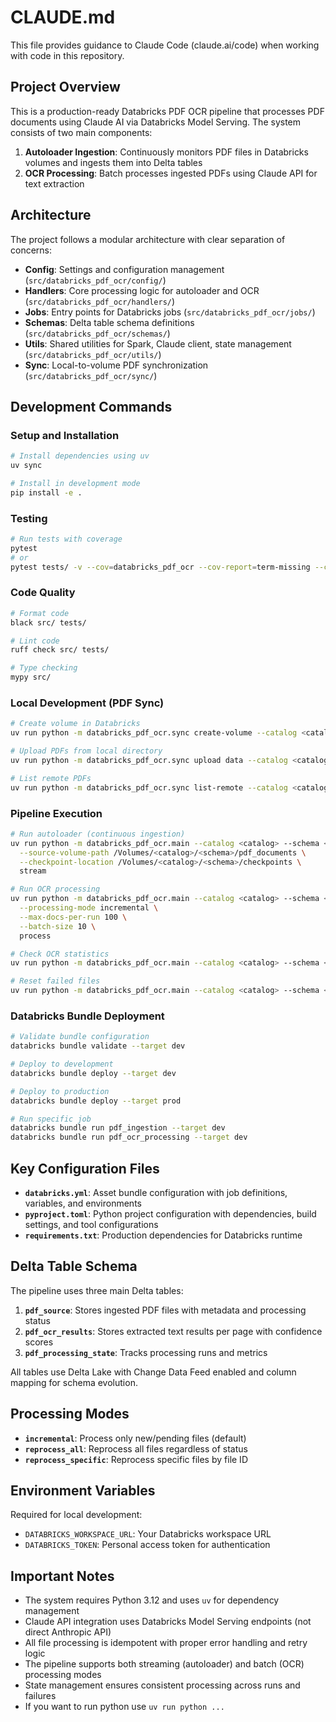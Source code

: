 # CLAUDE.md

This file provides guidance to Claude Code (claude.ai/code) when working with code in this repository.

## Project Overview

This is a production-ready Databricks PDF OCR pipeline that processes PDF documents using Claude AI via Databricks Model Serving. The system consists of two main components:

1. **Autoloader Ingestion**: Continuously monitors PDF files in Databricks volumes and ingests them into Delta tables
2. **OCR Processing**: Batch processes ingested PDFs using Claude API for text extraction

## Architecture

The project follows a modular architecture with clear separation of concerns:

- **Config**: Settings and configuration management (`src/databricks_pdf_ocr/config/`)
- **Handlers**: Core processing logic for autoloader and OCR (`src/databricks_pdf_ocr/handlers/`)
- **Jobs**: Entry points for Databricks jobs (`src/databricks_pdf_ocr/jobs/`)
- **Schemas**: Delta table schema definitions (`src/databricks_pdf_ocr/schemas/`)
- **Utils**: Shared utilities for Spark, Claude client, state management (`src/databricks_pdf_ocr/utils/`)
- **Sync**: Local-to-volume PDF synchronization (`src/databricks_pdf_ocr/sync/`)

## Development Commands

### Setup and Installation
```bash
# Install dependencies using uv
uv sync

# Install in development mode
pip install -e .
```

### Testing
```bash
# Run tests with coverage
pytest
# or
pytest tests/ -v --cov=databricks_pdf_ocr --cov-report=term-missing --cov-report=html
```

### Code Quality
```bash
# Format code
black src/ tests/

# Lint code
ruff check src/ tests/

# Type checking
mypy src/
```

### Local Development (PDF Sync)
```bash
# Create volume in Databricks
uv run python -m databricks_pdf_ocr.sync create-volume --catalog <catalog> --schema <schema> --volume pdf_documents

# Upload PDFs from local directory
uv run python -m databricks_pdf_ocr.sync upload data --catalog <catalog> --schema <schema> --volume pdf_documents

# List remote PDFs
uv run python -m databricks_pdf_ocr.sync list-remote --catalog <catalog> --schema <schema> --volume pdf_documents
```

### Pipeline Execution
```bash
# Run autoloader (continuous ingestion)
uv run python -m databricks_pdf_ocr.main --catalog <catalog> --schema <schema> autoloader \
  --source-volume-path /Volumes/<catalog>/<schema>/pdf_documents \
  --checkpoint-location /Volumes/<catalog>/<schema>/checkpoints \
  stream

# Run OCR processing
uv run python -m databricks_pdf_ocr.main --catalog <catalog> --schema <schema> ocr \
  --processing-mode incremental \
  --max-docs-per-run 100 \
  --batch-size 10 \
  process

# Check OCR statistics
uv run python -m databricks_pdf_ocr.main --catalog <catalog> --schema <schema> ocr stats

# Reset failed files
uv run python -m databricks_pdf_ocr.main --catalog <catalog> --schema <schema> ocr reset-failed
```

### Databricks Bundle Deployment
```bash
# Validate bundle configuration
databricks bundle validate --target dev

# Deploy to development
databricks bundle deploy --target dev

# Deploy to production
databricks bundle deploy --target prod

# Run specific job
databricks bundle run pdf_ingestion --target dev
databricks bundle run pdf_ocr_processing --target dev
```

## Key Configuration Files

- **`databricks.yml`**: Asset bundle configuration with job definitions, variables, and environments
- **`pyproject.toml`**: Python project configuration with dependencies, build settings, and tool configurations
- **`requirements.txt`**: Production dependencies for Databricks runtime

## Delta Table Schema

The pipeline uses three main Delta tables:

1. **`pdf_source`**: Stores ingested PDF files with metadata and processing status
2. **`pdf_ocr_results`**: Stores extracted text results per page with confidence scores
3. **`pdf_processing_state`**: Tracks processing runs and metrics

All tables use Delta Lake with Change Data Feed enabled and column mapping for schema evolution.

## Processing Modes

- **`incremental`**: Process only new/pending files (default)
- **`reprocess_all`**: Reprocess all files regardless of status
- **`reprocess_specific`**: Reprocess specific files by file ID

## Environment Variables

Required for local development:
- `DATABRICKS_WORKSPACE_URL`: Your Databricks workspace URL
- `DATABRICKS_TOKEN`: Personal access token for authentication

## Important Notes

- The system requires Python 3.12 and uses `uv` for dependency management
- Claude API integration uses Databricks Model Serving endpoints (not direct Anthropic API)
- All file processing is idempotent with proper error handling and retry logic
- The pipeline supports both streaming (autoloader) and batch (OCR) processing modes
- State management ensures consistent processing across runs and failures
- If you want to run python use `uv run python ...` 